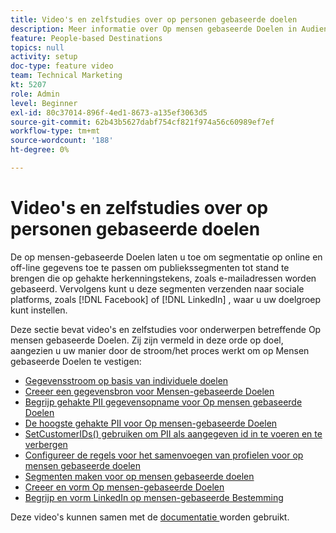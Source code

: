 ```yaml
---
title: Video's en zelfstudies over op personen gebaseerde doelen
description: Meer informatie over Op mensen gebaseerde Doelen in Audience Manager. Ontdek hoe u segmentatie kunt toepassen op online en offline gegevens om publiekssegmenten te maken op basis van hashed-id's, zoals e-mailadressen, enzovoort!
feature: People-based Destinations
topics: null
activity: setup
doc-type: feature video
team: Technical Marketing
kt: 5207
role: Admin
level: Beginner
exl-id: 80c37014-896f-4ed1-8673-a135ef3063d5
source-git-commit: 62b43b5627dabf754cf821f974a56c60989ef7ef
workflow-type: tm+mt
source-wordcount: '188'
ht-degree: 0%

---
```


# Video&#39;s en zelfstudies over op personen gebaseerde doelen

De op mensen-gebaseerde Doelen laten u toe om segmentatie op online en off-line gegevens toe te passen om publiekssegmenten tot stand te brengen die op gehakte herkenningstekens, zoals e-mailadressen worden gebaseerd. Vervolgens kunt u deze segmenten verzenden naar sociale platforms, zoals [!DNL Facebook] of [!DNL LinkedIn] , waar u uw doelgroep kunt instellen.

Deze sectie bevat video&#39;s en zelfstudies voor onderwerpen betreffende Op mensen gebaseerde Doelen. Zij zijn vermeld in deze orde op doel, aangezien u uw manier door de stroom/het proces werkt om op Mensen gebaseerde Doelen te vestigen:

* [Gegevensstroom op basis van individuele doelen](people-based-destinations-data-flow.md)
* [Creeer een gegevensbron voor Mensen-gebaseerde Doelen](creating-a-data-source-for-people-based-destinations.md)
* [Begrijp gehakte PII gegevensopname voor Op mensen gebaseerde Doelen](understanding-hashed-pii-data-ingestion-for-people-based-destinations.md)
* [De hoogste gehakte PII voor Op mensen-gebaseerde Doelen](ingesting-hashed-pii-for-people-based-destinations.md)
* [SetCustomerIDs() gebruiken om PII als aangegeven id in te voeren en te verbergen](using-setcustomerids-to-ingest-and-hash-pii-as-a-declared-id.md)
* [Configureer de regels voor het samenvoegen van profielen voor op mensen gebaseerde doelen](configuring-profile-merge-rules-for-people-based-destinations.md)
* [Segmenten maken voor op mensen gebaseerde doelen](creating-segments-for-people-based-destinations.md)
* [Creeer en vorm Op mensen-gebaseerde Doelen](create-and-configure-people-based-destinations.md)
* [Begrijp en vorm LinkedIn op mensen-gebaseerde Bestemming](understanding-and-configuring-the-linkedin-pbd.md)

Deze video&#39;s kunnen samen met de [ documentatie ](https://experienceleague.adobe.com/docs/audience-manager/user-guide/features/destinations/people-based/people-based-destinations-overview.html) worden gebruikt.
